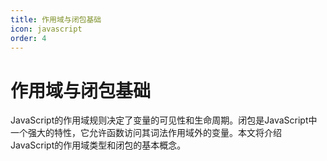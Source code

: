 ```yaml
---
title: 作用域与闭包基础
icon: javascript
order: 4
---
```


# 作用域与闭包基础

JavaScript的作用域规则决定了变量的可见性和生命周期。闭包是JavaScript中一个强大的特性，它允许函数访问其词法作用域外的变量。本文将介绍JavaScript的作用域类型和闭包的基本概念。

